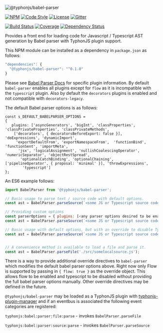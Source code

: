 ![@typhonjs/babel-parser](https://i.imgur.com/hN409kK.png)

[![NPM](https://img.shields.io/npm/v/@typhonjs/babel-parser.svg?label=npm)](https://www.npmjs.com/package/@typhonjs/babel-parser)
[![Code Style](https://img.shields.io/badge/code%20style-allman-yellowgreen.svg?style=flat)](https://en.wikipedia.org/wiki/Indent_style#Allman_style)
[![License](https://img.shields.io/badge/license-MPLv2-yellowgreen.svg?style=flat)](https://github.com/typhonjs-node-ast/babel-parser/blob/master/LICENSE)
[![Gitter](https://img.shields.io/gitter/room/typhonjs/TyphonJS.svg)](https://gitter.im/typhonjs/TyphonJS)

[![Build Status](https://travis-ci.org/typhonjs-node-ast/babel-parser.svg?branch=master)](https://travis-ci.org/typhonjs-node-ast/babel-parser)
[![Coverage](https://img.shields.io/codecov/c/github/typhonjs-node-ast/babel-parser.svg)](https://codecov.io/github/typhonjs-node-ast/babel-parser)
[![Dependency Status](https://david-dm.org/typhonjs-node-ast/babel-parser/status.svg)](https://david-dm.org/typhonjs-node-ast/babel-parser)

Provides a front end for loading code for Javascript / Typescript AST generation by Babel parser with TyphonJS plugin support.

This NPM module can be installed as a dependency in `package.json` as follows:
```js
"dependencies": {
  "@typhonjs/babel-parser": "^0.1.0"
}
```

Please see [Babel Parser Docs](https://babeljs.io/docs/en/babel-parser) for specific plugin information. By default `babel-parser` enables all plugins except for `flow` as it is incompatible with the `typescript` plugin. Also by default the `decorators` plugins is enabled and not compatible with `decorators-legacy`. 

The default Babel parser options is as follows:
```
const s_DEFAULT_BABELPARSER_OPTIONS =
{
   plugins: ['asyncGenerators', 'bigInt', 'classProperties', 'classPrivateProperties', 'classPrivateMethods',
    ['decorators', { decoratorsBeforeExport: false }], 'doExpressions', 'dynamicImport',
     'exportDefaultFrom', 'exportNamespaceFrom',  'functionBind', 'functionSent', 'importMeta',
      'jsx', 'logicalAssignment', 'nullishCoalescingOperator', 'numericSeparator', 'objectRestSpread',
       'optionalCatchBinding', 'optionalChaining', ['pipelineOperator', { proposal: 'minimal' }], 'throwExpressions',
        'typescript']
};
```

An ES6 example follows:
```js
import BabelParser from '@typhonjs/babel-parser';

// Basic usage to parse text / source code with default options.
const ast = BabelParser.parseSource(`<some JS or Typescript source code>`);

// Providing custom options
const parserOptions = { plugins: [<any parser options desired to be enabled>] };
const ast = BabelParser.parseSource(`<some JS or Typescript source code>`, parserOptions);

// Basic usage with default options, but with an override to disable Typescript and enable Flow plugins
const ast = BabelParser.parseSource(`<some JS or Typescript source code>`, void 0, { flow: true });


// A convenience method is available to load a file and parse it.
const ast = BabelParser.parseFile('./src/somelocalsource.js');
```

There is a way to provide additional override directives to `babel-parser` which modifies the default babel parser options above. Right now only Flow is supported by passing in `{ flow: true }` as the override object. This allows flow to be enabled and typescript to be disabled without providing the full babel parser options manually. Other override directives may be defined in the future. 

`@typhonjs/babel-parser` may be loaded as a TyphonJS plugin with [typhonjs-plugin-manager](https://www.npmjs.com/package/typhonjs-plugin-manager) and if an eventbus is associated the following event categories are registered:

`typhonjs:babel:parser:file:parse` - invokes `BabelParser.parseFile`

`typhonjs:babel:parser:source:parse` - invokes `BabelParser.parseSource`
